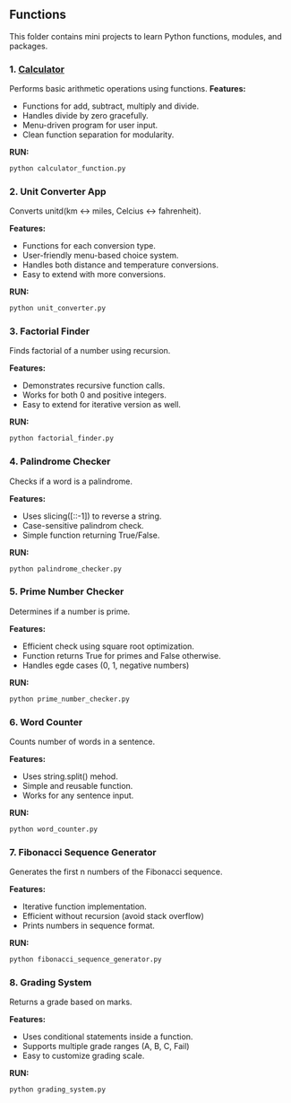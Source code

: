 ## Functions 

This folder contains mini projects to learn Python functions, modules, and packages.

### 1. [Calculator](calculator.py)
Performs basic arithmetic operations using functions.
**Features:**
- Functions for add, subtract, multiply and divide.
- Handles divide by zero gracefully.
- Menu-driven program for user input.
- Clean function separation for modularity.

**RUN:**
```bash
python calculator_function.py
```

### 2. Unit Converter App
Converts unitd(km <-> miles, Celcius <-> fahrenheit).

**Features:**
- Functions for each conversion type.
- User-friendly menu-based choice system.
- Handles both distance and temperature conversions.
- Easy to extend with more conversions.

**RUN:**
```bash
python unit_converter.py
```

### 3. Factorial Finder
Finds factorial of a number using recursion.

**Features:**
- Demonstrates recursive function calls.
- Works for both 0 and positive integers.
- Easy to extend for iterative version as well.

**RUN:**
```bash
python factorial_finder.py
```

### 4. Palindrome Checker
Checks if a word is a palindrome.

**Features:**
- Uses slicing([::-1]) to reverse a string.
- Case-sensitive palindrom check.
- Simple function returning True/False.

**RUN:**
```bash
python palindrome_checker.py
```

### 5. Prime Number Checker
Determines if a number is prime.

**Features:**
- Efficient check using square root optimization.
- Function returns True for primes and False otherwise.
- Handles egde cases (0, 1, negative numbers)

**RUN:**
```bash
python prime_number_checker.py
```

### 6. Word Counter
Counts number of words in a sentence.

**Features:**
- Uses string.split() mehod.
- Simple and reusable function.
- Works for any sentence input.

**RUN:**
```bash
python word_counter.py
```

### 7. Fibonacci Sequence Generator
Generates the first n numbers of the Fibonacci sequence.

**Features:**
- Iterative function implementation.
- Efficient without recursion (avoid stack overflow)
- Prints numbers in sequence format.

**RUN:**
```bash
python fibonacci_sequence_generator.py
```

### 8. Grading System
Returns a grade based on marks.

**Features:**
- Uses conditional statements inside a function.
- Supports multiple grade ranges (A, B, C, Fail)
- Easy to customize grading scale.

**RUN:**
```bash
python grading_system.py
```
